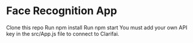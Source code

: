# Face Recognition App

####

Clone this repo
Run npm install
Run npm start
You must add your own API key in the src/App.js file to connect to Clarifai.
